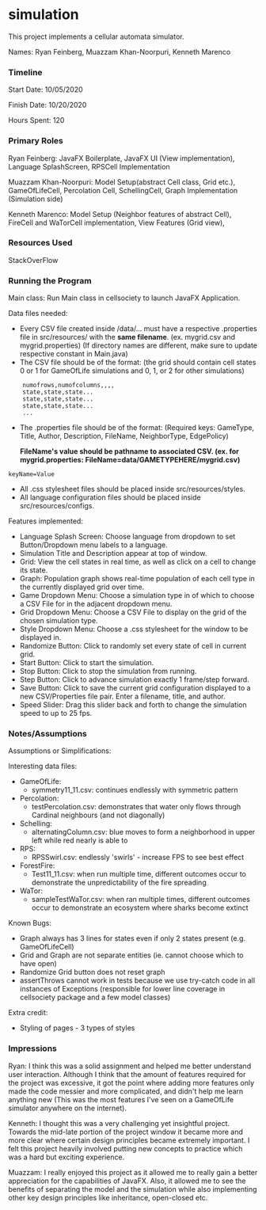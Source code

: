 simulation
====

This project implements a cellular automata simulator.

Names: Ryan Feinberg, Muazzam Khan-Noorpuri, Kenneth Marenco

### Timeline

Start Date: 10/05/2020

Finish Date: 10/20/2020

Hours Spent: 120

### Primary Roles

Ryan Feinberg: JavaFX Boilerplate, JavaFX UI (View implementation), Language SplashScreen, RPSCell Implementation

Muazzam Khan-Noorpuri: Model Setup(abstract Cell class, Grid etc.), GameOfLifeCell, Percolation Cell, SchellingCell, Graph Implementation (Simulation side)

Kenneth Marenco: Model Setup (Neighbor features of abstract Cell), FireCell and WaTorCell implementation, View Features (Grid view), 

### Resources Used

StackOverFlow


### Running the Program

Main class: Run Main class in cellsociety to launch JavaFX Application.

Data files needed: 

* Every CSV file created inside /data/... must have a respective .properties file in src/resources/ with the **same filename**. (ex. mygrid.csv and mygrid.properties) (If directory names are different, make sure to update respective constant in Main.java)
* The CSV file should be of the format: (the grid should contain cell states 0 or 1 for GameOfLife simulations and 0, 1, or 2 for other simulations)
```
    numofrows,numofcolumns,,,,
    state,state,state...
    state,state,state...
    state,state,state...
    ...
```
* The .properties file should be of the format: (Required keys: GameType, Title, Author, Description, FileName, NeighborType, EdgePolicy)

    **FileName's value should be pathname to associated CSV. (ex. for mygrid.properties: FileName=data/GAMETYPEHERE/mygrid.csv)**
```
keyName=Value
```
* All .css stylesheet files should be placed inside src/resources/styles. 
* All language configuration files should be placed inside src/resources/configs.


Features implemented:

* Language Splash Screen: Choose language from dropdown to set Button/Dropdown menu labels to a language.
* Simulation Title and Description appear at top of window.
* Grid: View the cell states in real time, as well as click on a cell to change its state.
* Graph: Population graph shows real-time population of each cell type in the currently displayed grid over time.
* Game Dropdown Menu: Choose a simulation type in of which to choose a CSV File for in the adjacent dropdown menu.
* Grid Dropdown Menu: Choose a CSV File to display on the grid of the chosen simulation type.
* Style Dropdown Menu: Choose a .css stylesheet for the window to be displayed in.
* Randomize Button: Click to randomly set every state of cell in current grid.
* Start Button: Click to start the simulation.
* Stop Button: Click to stop the simulation from running.
* Step Button: Click to advance simulation exactly 1 frame/step forward.
* Save Button: Click to save the current grid configuration displayed to a new CSV/Properties file pair. Enter a filename, title, and author.
* Speed Slider: Drag this slider back and forth to change the simulation speed to up to 25 fps.


### Notes/Assumptions

Assumptions or Simplifications:

Interesting data files:
 * GameOfLife:
    * symmetry11_11.csv: continues endlessly with symmetric pattern
 * Percolation:
    * testPercolation.csv: demonstrates that water only flows through Cardinal neighbours (and not diagonally)
 * Schelling:
    * alternatingColumn.csv: blue moves to form a neighborhood in upper left while red nearly is able to
 * RPS:
    * RPSSwirl.csv: endlessly 'swirls' - increase FPS to see best effect
 * ForestFire:
    * Test11_11.csv: when run multiple time, different outcomes occur to demonstrate the unpredictability of the fire spreading
 * WaTor:
    * sampleTestWaTor.csv: when ran multiple times, different outcomes occur to demonstrate an ecosystem where sharks become extinct

Known Bugs:
 * Graph always has 3 lines for states even if only 2 states present (e.g. GameOfLifeCell)
 * Grid and Graph are not separate entities (ie. cannot choose which to have open)
 * Randomize Grid button does not reset graph
 * assertThrows cannot work in tests because we use try-catch code in all instances of Exceptions (responsible for lower line coverage in cellsociety package and a few model classes)

Extra credit:
 * Styling of pages - 3 types of styles


### Impressions

Ryan: I think this was a solid assignment and helped me better understand user interaction. Although I think that the amount of features required for the project was excessive, it got the point where adding more features only made the code messier and more complicated, and didn't help me learn anything new (This was the most features I've seen on a GameOfLife simulator anywhere on the internet).

Kenneth: I thought this was a very challenging yet insightful project. Towards the mid-late portion of the project window it became more and more clear where certain design principles became extremely important. I felt this project heavily involved putting new concepts to practice which was a hard but exciting experience. 

Muazzam: I really enjoyed this project as it allowed me to really gain a better appreciation for the capabilities of JavaFX. Also, it allowed me to see the benefits of separating the model and the simulation while also implementing other key design principles like inheritance, open-closed etc.

